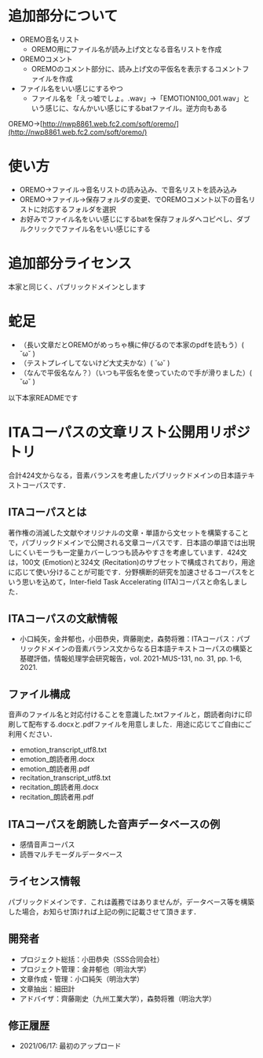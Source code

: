 # 追加部分について

- OREMO音名リスト
    - OREMO用にファイル名が読み上げ文となる音名リストを作成
- OREMOコメント
    - OREMOのコメント部分に、読み上げ文の平仮名を表示するコメントファイルを作成
- ファイル名をいい感じにするやつ
    - ファイル名を「えっ嘘でしょ。.wav」→「EMOTION100_001.wav」という感じに、なんかいい感じにするbatファイル。逆方向もある

OREMO→[http://nwp8861.web.fc2.com/soft/oremo/](http://nwp8861.web.fc2.com/soft/oremo/)

# 使い方
- OREMO→ファイル→音名リストの読み込み、で音名リストを読み込み
- OREMO→ファイル→保存フォルダの変更、でOREMOコメント以下の音名リストに対応するフォルダを選択
- お好みでファイル名をいい感じにするbatを保存フォルダへコピペし、ダブルクリックでファイル名をいい感じにする

# 追加部分ライセンス
本家と同じく、パブリックドメインとします

# 蛇足
- （長い文章だとOREMOがめっちゃ横に伸びるので本家のpdfを読もう）( ˘ω˘ )
- （テストプレイしてないけど大丈夫かな）( ˘ω˘ )
- （なんで平仮名なん？）（いつも平仮名を使っていたので手が滑りました）( ˘ω˘ )


以下本家READMEです

# ITAコーパスの文章リスト公開用リポジトリ
合計424文からなる，音素バランスを考慮したパブリックドメインの日本語テキストコーパスです．

## ITAコーパスとは
著作権の消滅した文献やオリジナルの文章・単語から文セットを構築することで，パブリックドメインで公開される文章コーパスです．日本語の単語では出現しにくいモーラも一定量カバーしつつも読みやすさを考慮しています．424文は，100文 (Emotion)と324文 (Recitation)のサブセットで構成されており，用途に応じて使い分けることが可能です．分野横断的研究を加速させるコーパスをという思いを込めて，Inter-field Task Accelerating (ITA)コーパスと命名しました．

## ITAコーパスの文献情報
- 小口純矢，金井郁也，小田恭央，齊藤剛史，森勢将雅：ITAコーパス：パブリックドメインの音素バランス文からなる日本語テキストコーパスの構築と基礎評価，情報処理学会研究報告，vol. 2021-MUS-131, no. 31, pp. 1-6, 2021.

## ファイル構成
音声のファイル名と対応付けることを意識した.txtファイルと，朗読者向けに印刷して配布する.docxと.pdfファイルを用意しました．用途に応じてご自由にご利用ください．
- emotion_transcript_utf8.txt
- emotion_朗読者用.docx
- emotion_朗読者用.pdf
- recitation_transcript_utf8.txt
- recitation_朗読者用.docx
- recitation_朗読者用.pdf

## ITAコーパスを朗読した音声データベースの例
- 感情音声コーパス
- 読唇マルチモーダルデータベース

## ライセンス情報
パブリックドメインです．これは義務ではありませんが，データベース等を構築した場合，お知らせ頂ければ上記の例に記載させて頂きます．

## 開発者
- プロジェクト総括：小田恭央（SSS合同会社）
- プロジェクト管理：金井郁也（明治大学）
- 文章作成・管理：小口純矢（明治大学）
- 文章抽出：細田計
- アドバイザ：齊藤剛史（九州工業大学），森勢将雅（明治大学）

## 修正履歴
- 2021/06/17: 最初のアップロード
